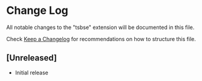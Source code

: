 # Change Log

All notable changes to the "tsbse" extension will be documented in this file.

Check [Keep a Changelog](http://keepachangelog.com/) for recommendations on how to structure this file.

## [Unreleased]

- Initial release